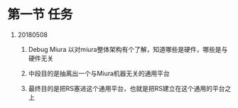 # 第一节 任务

1. 20180508
   1. Debug Miura 以对miura整体架构有个了解，知道哪些是硬件，哪些是与硬件无关
   2. 中段目的是抽离出一个与Miura机器无关的通用平台

   3. 最终目的是把RS塞进这个通用平台，也就是把RS建立在这个通用的平台之上



